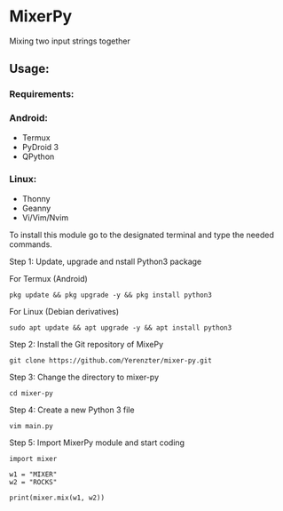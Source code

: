 # MixerPy

Mixing two input strings together 

## Usage:

### Requirements:
### Android:
- Termux
- PyDroid 3
- QPython

### Linux:
- Thonny
- Geanny
- Vi/Vim/Nvim

To install this module go to the designated terminal and type the needed commands.

Step 1: Update, upgrade and nstall Python3 package

For Termux (Android)
```
pkg update && pkg upgrade -y && pkg install python3
```

For Linux (Debian derivatives)
```
sudo apt update && apt upgrade -y && apt install python3
```

Step 2: Install the Git repository of MixePy
```
git clone https://github.com/Yerenzter/mixer-py.git
```

Step 3: Change the directory to mixer-py
```
cd mixer-py
```

Step 4: Create a new Python 3 file 

```
vim main.py
```
Step 5: Import MixerPy module and start coding

```
import mixer

w1 = "MIXER"
w2 = "ROCKS"

print(mixer.mix(w1, w2))
```
